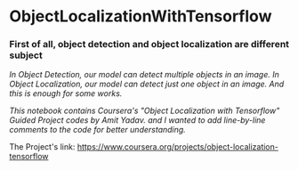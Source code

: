 # ObjectLocalizationWithTensorflow

### First of all, object detection and object localization are different subject

*In Object Detection, our model can detect multiple objects in an image.*
*In Object Localization, our model can detect just one object in an image. And this is enough for some works.*

*This notebook contains Coursera's "Object Localization with Tensorflow" Guided Project codes by Amit Yadav. and I wanted to add line-by-line comments to the code for better understanding.*

The Project's link: https://www.coursera.org/projects/object-localization-tensorflow
